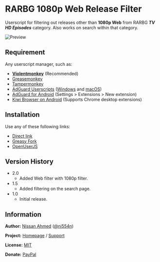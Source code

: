 # RARBG 1080p Web Release Filter

Userscript for filtering out releases other than **1080p Web** from RARBG _**TV HD Episodes**_ category. Also works on
 search within that category.
 
 ![Preview](https://github.com/ni554n/userscripts/raw/master/art/RARBG%201080p%20Web%20Release%20Filter.png)

## Requirement

Any userscript manager, such as:

- [**Violentmonkey**](https://violentmonkey.github.io/get-it/) (Recommended)
- [Greasemonkey](https://addons.mozilla.org/en-US/firefox/addon/greasemonkey/)
- [Tampermonkey](https://www.tampermonkey.net/)
- [AdGuard Userscripts](https://kb.adguard.com/en/general/userscripts) ([Windows](https://kb.adguard.com/en/windows/features/extensions) and [macOS](https://kb.adguard.com/en/macos/features/extensions))
- [AdGuard for Android](https://adguard.com/en/adguard-android/overview.html) (Settings > Extensions > New extension)
- [Kiwi Browser on Android](https://play.google.com/store/apps/details?id=com.kiwibrowser.browser) (Supports Chrome desktop extensions)

## Installation

Use any of these following links:

- [Direct link](https://github.com/ni554n/userscripts/raw/master/rarbg-1080p-web-release-filter/rarbg-1080p-web-release-filter.user.js)
- [Greasy Fork](https://greasyfork.org/en/scripts/398892-rarbg-1080p-web-release-filter)
- [OpenUserJS](https://openuserjs.org/scripts/ni554n/RARBG_1080p_Web_Release_Filter)

## Version History

- 2.0
  - Added Web filter with 1080p filter.
- 1.5
  - Added filtering on the search page.
- 1.0
  - Initial release.

## Information

**Author:** [Nissan Ahmed](https://ni554n.github.io) ([@ni554n](https://twitter.com/ni554n))

**Project:** [Homepage](https://github.com/ni554n/userscripts/) / [Support](https://github.com/ni554n/userscripts/issues)

**License:** [MIT](https://github.com/ni554n/userscripts/blob/master/LICENSE)

**Donate:** [PayPal](https://paypal.me/ni554n)
